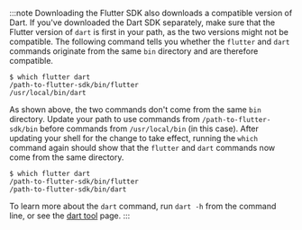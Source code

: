 :::note
Downloading the Flutter SDK
also downloads a compatible version of Dart.
If you've downloaded the Dart SDK separately,
make sure that the Flutter version of `dart` is
first in your path, as the two versions might not be compatible.
The following command tells you whether the `flutter` and `dart`
commands originate from the same `bin` directory and are
therefore compatible.

```console
$ which flutter dart
/path-to-flutter-sdk/bin/flutter
/usr/local/bin/dart
```

As shown above, the two commands don't come from
the same `bin` directory. Update your path to use
commands from `/path-to-flutter-sdk/bin` before
commands from `/usr/local/bin` (in this case).
After updating your shell for the change to take effect,
running the `which` command again
should show that the `flutter` and `dart` commands
now come from the same directory.

```console
$ which flutter dart
/path-to-flutter-sdk/bin/flutter
/path-to-flutter-sdk/bin/dart
```

To learn more about the `dart` command, run `dart -h`
from the command line, or see the [dart tool][] page.
:::

[dart tool]: {{site.dart-site}}/tools/dart-tool
